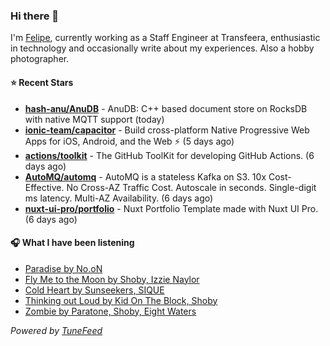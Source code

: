 ### Hi there 👋

I'm [Felipe](https://felipevm.com), currently working as a Staff Engineer at Transfeera, enthusiastic in technology and occasionally write about my experiences. Also a hobby photographer.

#### ⭐ Recent Stars
- **[hash-anu/AnuDB](https://github.com/hash-anu/AnuDB)** - AnuDB: C&#43;&#43; based document store on RocksDB with native MQTT support (today)
- **[ionic-team/capacitor](https://github.com/ionic-team/capacitor)** - Build cross-platform Native Progressive Web Apps for iOS, Android, and the Web ⚡️ (5 days ago)
- **[actions/toolkit](https://github.com/actions/toolkit)** - The GitHub ToolKit for developing GitHub Actions. (6 days ago)
- **[AutoMQ/automq](https://github.com/AutoMQ/automq)** - AutoMQ is a stateless Kafka on S3. 10x Cost-Effective. No Cross-AZ Traffic Cost. Autoscale in seconds. Single-digit ms latency. Multi-AZ Availability. (6 days ago)
- **[nuxt-ui-pro/portfolio](https://github.com/nuxt-ui-pro/portfolio)** - Nuxt Portfolio Template made with Nuxt UI Pro. (6 days ago)

#### 🎧 What I have been listening
- [Paradise by No.oN](https://open.spotify.com/track/7G1ekgEbpvy88yenaF4diT)
- [Fly Me to the Moon by Shoby, Izzie Naylor](https://open.spotify.com/track/2J1GuLjv1SkrsbMfyRBoaQ)
- [Cold Heart by Sunseekers, SIQUE](https://open.spotify.com/track/1FSCfWysRp6cUxWyRou289)
- [Thinking out Loud by Kid On The Block, Shoby](https://open.spotify.com/track/3Gr7ZJA4Eky9byMOsyTGjk)
- [Zombie by Paratone, Shoby, Eight Waters](https://open.spotify.com/track/0yAUuXv61YR5CLDqg3g7jj)

_Powered by [TuneFeed](https://tunefeed.app?ref=github.com)_
